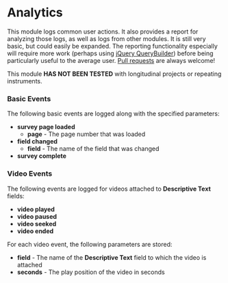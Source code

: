 # Analytics

This module logs common user actions.  It also provides a report for analyzing those logs, as well as logs from other modules.  It is still very basic, but could easily be expanded.  The reporting functionality especially will require more work (perhaps using [jQuery QueryBuilder](https://querybuilder.js.org/)) before being particularly useful to the average user.  [Pull requests](https://help.github.com/articles/about-pull-requests/) are always welcome!

This module **HAS NOT BEEN TESTED** with longitudinal projects or repeating instruments. 
 
### Basic Events
The following basic events are logged along with the specified parameters:

- **survey page loaded**
	- **page** - The page number that was loaded
- **field changed**
	- **field** - The name of the field that was changed
- **survey complete**

### Video Events
The following events are logged for videos attached to **Descriptive Text** fields:

- **video played**
- **video paused**
- **video seeked**
- **video ended**
	
For each video event, the following parameters are stored:
- **field** - The name of the **Descriptive Text** field to which the video is attached
- **seconds** - The play position of the video in seconds
